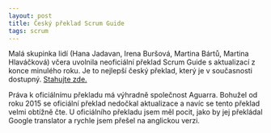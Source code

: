 ```yaml
---
layout: post
title: Český překlad Scrum Guide
tags: scrum
---
```


Malá skupinka lidí (Hana Jadavan, Irena Buršová, Martina Bártů, Martina Hlaváčková)
včera uvolnila neoficiální překlad Scrum Guide s aktualizací z konce minulého roku.
Je to nejlepší český překlad, který je v současnosti dostupný.
[Stahujte zde.](/images/blog/scrum-guide-cz.pdf)

<!--more-->

Práva k oficiálnímu překladu má výhradně společnost Aguarra. Bohužel od roku 2015
se oficiální překlad nedočkal aktualizace a navíc se tento překlad velmi obtížně čte.
U oficiálního překladu jsem měl pocit, jako by jej překládal Google translator a rychle
jsem přešel na anglickou verzi.
